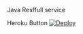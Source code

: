 Java Resffull service

Heroku Button
[![Deploy](https://www.herokucdn.com/deploy/button.png)](https://heroku.com/deploy?template=https://github.com/VinayBhalerao/calc-rest)
